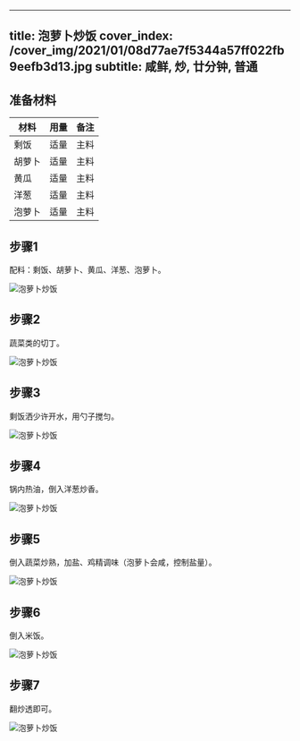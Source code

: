 
---
title: 泡萝卜炒饭
cover_index: /cover_img/2021/01/08d77ae7f5344a57ff022fb9eefb3d13.jpg
subtitle: 咸鲜, 炒, 廿分钟, 普通
---

## 准备材料

| 材料     | 用量 | 备注|
| ------- | ----- | --- |
| 剩饭 | 适量| 主料 |
| 胡萝卜 | 适量| 主料 |
| 黄瓜 | 适量| 主料 |
| 洋葱 | 适量| 主料 |
| 泡萝卜 | 适量| 主料 |

## 步骤1

配料：剩饭、胡萝卜、黄瓜、洋葱、泡萝卜。

![泡萝卜炒饭](https://i8.meishichina.com/attachment/recipe/201010/201010121625090.jpg?x-oss-process=style/p320) 

## 步骤2

蔬菜类的切丁。

![泡萝卜炒饭](https://i8.meishichina.com/attachment/recipe/201010/201010121625248.jpg?x-oss-process=style/p320) 

## 步骤3

剩饭洒少许开水，用勺子搅匀。

![泡萝卜炒饭](https://i8.meishichina.com/attachment/recipe/201010/201010121625493.jpg?x-oss-process=style/p320) 

## 步骤4

锅内热油，倒入洋葱炒香。

![泡萝卜炒饭](https://i8.meishichina.com/attachment/recipe/201010/201010121626004.jpg?x-oss-process=style/p320) 

## 步骤5

倒入蔬菜炒熟，加盐、鸡精调味（泡萝卜会咸，控制盐量）。

![泡萝卜炒饭](https://i8.meishichina.com/attachment/recipe/201010/201010121626120.jpg?x-oss-process=style/p320) 

## 步骤6

倒入米饭。

![泡萝卜炒饭](https://i8.meishichina.com/attachment/recipe/201010/201010121626226.jpg?x-oss-process=style/p320) 

## 步骤7

翻炒透即可。

![泡萝卜炒饭](https://i8.meishichina.com/attachment/recipe/201010/201010121626308.jpg?x-oss-process=style/p320) 

